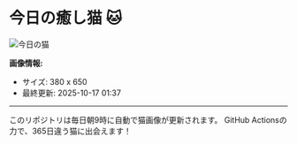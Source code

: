 # 今日の癒し猫 🐱

![今日の猫](https://cdn2.thecatapi.com/images/3rv.jpg)

**画像情報:**
- サイズ: 380 x 650
- 最終更新: 2025-10-17 01:37

---

このリポジトリは毎日朝9時に自動で猫画像が更新されます。
GitHub Actionsの力で、365日違う猫に出会えます！
